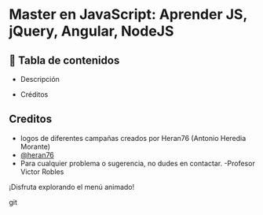 
# Master en JavaScript: Aprender JS, jQuery, Angular, NodeJS



## 🚀 Tabla de contenidos
- Descripción


- Créditos
## Creditos

- logos de diferentes campañas creados por Heran76 (Antonio Heredia Morante)
- [@heran76](https://github.com/Heran76)
- Para cualquier problema o sugerencia, no dudes en contactar.
-Profesor Victor Robles

¡Disfruta explorando el menú animado!

git 